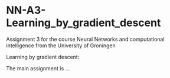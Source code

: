 # NN-A3-Learning_by_gradient_descent
Assignment 3 for the course Neural Networks and computational intelligence from the University of Groningen 

Learning by gradient descent:

The main assignment is ...
